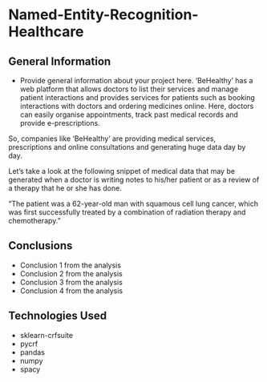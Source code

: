 # Named-Entity-Recognition-Healthcare

## General Information
- Provide general information about your project here.
‘BeHealthy’ has a web platform that allows doctors to list their services and manage patient interactions and provides services for patients such as booking interactions with doctors and ordering medicines online. Here, doctors can easily organise appointments, track past medical records and provide e-prescriptions.

 

So, companies like ‘BeHealthy’ are providing medical services, prescriptions and online consultations and generating huge data day by day.

 

Let’s take a look at the following snippet of medical data that may be generated when a doctor is writing notes to his/her patient or as a review of a therapy that he or she has done.

 

“The patient was a 62-year-old man with squamous cell lung cancer, which was first successfully treated by a combination of radiation therapy and chemotherapy.”

<!-- You don't have to answer all the questions - just the ones relevant to your project. -->

## Conclusions
- Conclusion 1 from the analysis
- Conclusion 2 from the analysis
- Conclusion 3 from the analysis
- Conclusion 4 from the analysis

<!-- You don't have to answer all the questions - just the ones relevant to your project. -->


## Technologies Used
- sklearn-crfsuite
- pycrf
- pandas
- numpy
- spacy
 